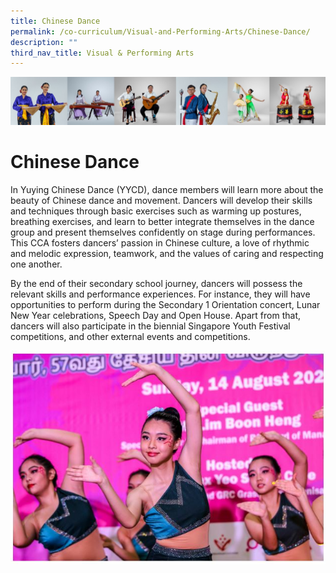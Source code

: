 ```yaml
---
title: Chinese Dance
permalink: /co-curriculum/Visual-and-Performing-Arts/Chinese-Dance/
description: ""
third_nav_title: Visual & Performing Arts
---
```

![](/images/CCA/Collage-art.jpg)

Chinese Dance
=============
In Yuying Chinese Dance (YYCD), dance members will learn more about the beauty of Chinese dance and movement. Dancers will develop their skills and techniques through basic exercises such as warming up postures, breathing exercises, and learn to better integrate themselves in the dance group and present themselves confidently on stage during performances. This CCA fosters dancers’ passion in Chinese culture, a love of rhythmic and melodic expression, teamwork, and the values of caring and respecting one another.

  

By the end of their secondary school journey, dancers will possess the relevant skills and performance experiences. For instance, they will have opportunities to perform during the Secondary 1 Orientation concert, Lunar New Year celebrations, Speech Day and Open House. Apart from that, dancers will also participate in the biennial Singapore Youth Festival competitions, and other external events and competitions.

![](/images/CD.jpeg)